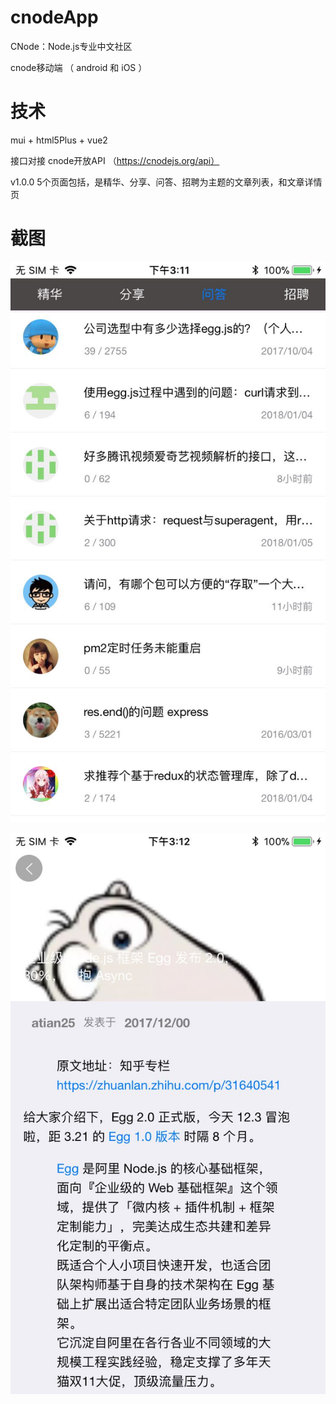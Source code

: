 # cnodeApp

CNode：Node.js专业中文社区

cnode移动端 （ android 和 iOS ）

# 技术

mui + html5Plus + vue2

接口对接 cnode开放API  （https://cnodejs.org/api）

v1.0.0
5个页面包括，是精华、分享、问答、招聘为主题的文章列表，和文章详情页

# 截图


![列表页面](https://github.com/ITch8/cnodeApp/blob/master/net_img/1.jpg)


![详情页面](https://github.com/ITch8/cnodeApp/blob/master/net_img/2.jpg)
